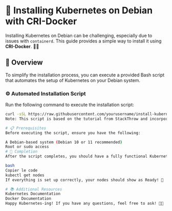 # 🚀 Installing Kubernetes on Debian with CRI-Docker

Installing Kubernetes on Debian can be challenging, especially due to issues with `containerd`. This guide provides a simple way to install it using **CRI-Docker**. 🐳✨

## 📜 Overview

To simplify the installation process, you can execute a provided Bash script that automates the setup of Kubernetes on your Debian system.

### ⚙️ Automated Installation Script

Run the following command to execute the installation script:

```bash
curl -sSL https://raw.githubusercontent.com/yourusername/install-kubernetes-script/main/install-k8s.sh | bash
Note: This script is based on the tutorial from StackThrow and incorporates documentation from Kubernetes and Docker.

# 📋 Prerequisites
Before executing the script, ensure you have the following:

A Debian-based system (Debian 10 or 11 recommended)
Root or sudo access
# 🎉 Completion
After the script completes, you should have a fully functional Kubernetes installation on your Debian system! To verify that your nodes are ready, run:

bash
Copier le code
kubectl get nodes
If everything is set up correctly, your nodes should show as Ready! 🌟

# 📚 Additional Resources
Kubernetes Documentation
Docker Documentation
Happy Kubernetes-ing! If you have any questions, feel free to ask! 🐳✨

